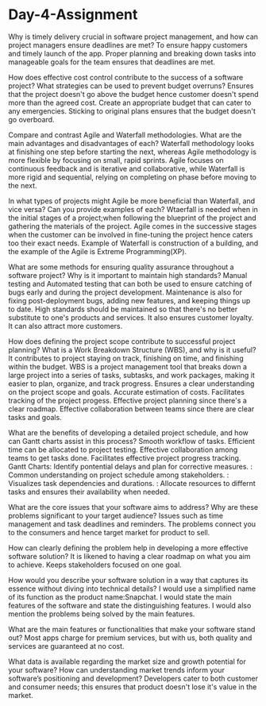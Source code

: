 # Day-4-Assignment
Why is timely delivery crucial in software project management, and how can project managers ensure deadlines are met?
To ensure happy customers and timely launch of the app.
Proper planning and breaking down tasks into manageable goals for the team ensures that deadlines are met.

How does effective cost control contribute to the success of a software project? What strategies can be used to prevent budget overruns?
Ensures that the project doesn't go above the budget hence customer doesn't spend more than the agreed cost.
Create an appropriate budget that can cater to any emergencies.
Sticking to original plans ensures that the budget doesn't go overboard.

Compare and contrast Agile and Waterfall methodologies. What are the main advantages and disadvantages of each?
Waterfall methodology looks at finishing one step before starting the next, whereas Agile methodology is more flexible by focusing on small, rapid sprints.
Agile focuses on continuous feedback and is iterative and collaborative, while Waterfall is more rigid and sequential, relying on completing on phase before moving to the next.

In what types of projects might Agile be more beneficial than Waterfall, and vice versa? Can you provide examples of each?
Wtaerfall is needed when in the initial stages of a project;when following the blueprint of  the project and gathering the materials of the project.
Agile comes in the successive stages when the customer can be involved in fine-tuning the project hence caters too their exact needs.
Example of Waterfall is construction of a building, and the example of the Agile is Extreme Programming(XP).

What are some methods for ensuring quality assurance throughout a software project? Why is it important to maintain high standards?
Manual testing and Automated testing that can both be used to ensure catching of bugs early and during the project development.
Maintenance is also for fixing post-deployment bugs, adding new features, and keeping things up to date.
High standards should be maintained so that there's no better substitute to one's products and services.
It also ensures customer loyalty.
It can also attract more customers.

How does defining the project scope contribute to successful project planning? What is a Work Breakdown Structure (WBS), and why is it useful?
It contributes to project staying on track, finishing on time, and finishing within the budget.
WBS is a project management tool that breaks down a large project into a series of tasks, subtasks, and work packages, making it easier to plan, organize, and track progress. 
Ensures a clear understanding on the project scope and goals.
Accurate estimation of costs.
Facilitates tracking of the project progess.
Effective project planning since there's a clear roadmap.
Effective collaboration between teams since there are clear tasks and goals.

What are the benefits of developing a detailed project schedule, and how can Gantt charts assist in this process?
Smooth workflow of tasks.
Efficient time can be  allocated to project testing.
Effective collaboration among teams to get tasks done.
Facilitates  effective project progress tracking.
Gantt Charts: Identify pontential delays and plan  for corrective measures.
            : Common understanding on project schedule among stakeholders.
            : Visualizes task dependencies and durations.
            : Allocate resources to differnt tasks and ensures their availability when needed.
            
What are the core issues that your software aims to address? Why are these problems significant to your target audience?
Issues such as time management and task deadlines and reminders.
The problems connect you to the consumers and hence target market for product to sell.

How can clearly defining the problem help in developing a more effective software solution?
It is likened to having a clear roadmap on what you aim to achieve.
Keeps stakeholders focused on one goal.

How would you describe your software solution in a way that captures its essence without diving into technical details?
I would use a simplified name of its function as the product name:Snapchat.
I would state the main features of the software and state the distinguishing features.
I would also mention the problems being solved by the main features. 

What are the main features or functionalities that make your software stand out?
Most apps charge for premium services, but with us, both quality and services are guaranteed at no cost.

What data is available regarding the market size and growth potential for your software?
How can understanding market trends inform your software’s positioning and development?
Developers cater to both customer and consumer needs; this ensures that product doesn't lose it's value in the market.
